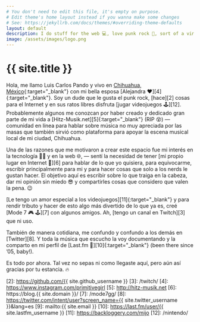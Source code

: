 ```yaml
---
# You don't need to edit this file, it's empty on purpose.
# Edit theme's home layout instead if you wanna make some changes
# See: https://jekyllrb.com/docs/themes/#overriding-theme-defaults
layout: default
description: I do stuff for the web 💻, love punk rock 🤘, sort of a vinyl junkie 🎧 and a Nintendo freak 🕹 since 1990. Probably better than you at Mario Kart 🏁.
image: /assets/images/logo.png
---
```


<h1 class="text-center">{{ site.title }}</h1>

<span class="first-letter">H</span>ola, me llamo Luis Carlos Pando y vivo en [Chihuahua, México][1]{:target="_blank"} con mi bella esposa [Alejandra ❤️][4]{:target="_blank"}. Soy un dude que le gusta el punk rock, [hace][2] cosas para el Internet y en sus ratos libres disfruta [jugar videojuegos 🕹️][12]. Probablemente algunos me conozcan por haber creado y dedicado gran parte de mi vida a [Hitz-Musik.net][5]{:target="_blank"} (RIP 😵) ― comunidad en línea para hablar sobre música no muy apreciada por las masas que también sirvió como plataforma para apoyar la escena musical local de mi ciudad, Chihuahua.

Una de las razones que me motivaron a crear este espacio fue mi interés en la tecnología 👨‍💻 y en la web 🌐, ― sentí la necesidad de tener [mi propio lugar en Internet 🔖][6] para hablar de lo que yo quisiera, para equivocarme, escribir principalmente para mi y para hacer cosas que solo a los nerds le gustan hacer. El objetivo aquí es escribir sobre lo que traiga en la cabeza, dar mi opinión sin miedo 😎 y compartirles cosas que considero que valen la pena. 😉

[Le tengo un amor especial a los videojuegos][11]{:target="_blank"} y para rendir tributo y hacer de esto algo más divertido de lo que ya es, creé [Mode 7 🎮 🕹️][7] con algunos amigos. Ah, [tengo un canal en Twitch][3] que ni uso.

También de manera cotidiana, me confundo y confundo a los demás en [Twitter][8]. Y toda la música que escucho la voy documentando y la comparto en mi perfil de [Last.fm 🎵][10]{:target="_blank"} (been there since &rsquo;05, baby!).

Es todo por ahora. Tal vez no sepas ni como llegaste aquí, pero aún así gracias por tu estancia. 🔥

[1]: https://es.wikipedia.org/wiki/Chihuahua_(Chihuahua)
[2]: https://github.com/{{ site.github_username }}
[3]: /twitch/
[4]: https://www.instagram.com/primitivegirl
[5]: http://hitz-musik.net
[6]: https://blog.{{ site.domain }}/
[7]: /mode7gg/
[8]: https://twitter.com/intent/user?screen_name={{ site.twitter_username }}&lang=es
[9]: mailto:{{ site.email }}
[10]: https://last.fm/user/{{ site.lastfm_username }}
[11]: https://backloggery.com/mijo
[12]: /nintendo/